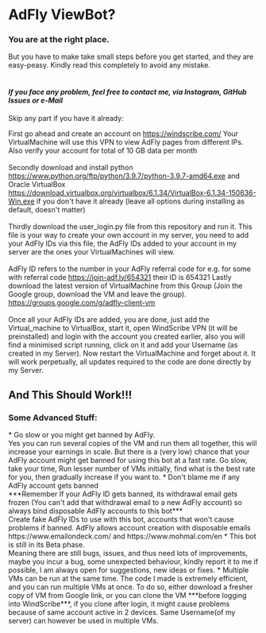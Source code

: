 <h1>AdFly ViewBot?</h1>
<h3> You are at the right place.</h3>

But you have to make take small steps before you get started, and they are easy-peasy. Kindly read this completely to avoid any mistake.<br><br>
***<h4>If you face any problem, feel free to contact me, via Instagram, GitHub Issues or e-Mail</h4>***
Skip any part if you have it already:

First go ahead and create an account on https://windscribe.com/ Your VirtualMachine will use this VPN to view AdFly pages from different IPs. Also verify your account for total of 10 GB data per month<br><br>
Secondly download and install python https://www.python.org/ftp/python/3.9.7/python-3.9.7-amd64.exe and Oracle VirtualBox https://download.virtualbox.org/virtualbox/6.1.34/VirtualBox-6.1.34-150636-Win.exe if you don't have it already (leave all options during installing as default, doesn't matter)<br><br>
Thirdly download the user_login.py file from this repository and run it. This file is your way to create your own account in my server, you need to add your AdFly IDs via this file, the AdFly IDs added to your account in my server are the ones your VirtualMachines will view.<br><br>
AdFly ID refers to the number in your AdFly referral code for e.g. for some with referral code https://join-adf.ly/654321 their ID is 654321 
Lastly download the latest version of VirtualMachine from this Group (Join the Google group, download the VM and leave the group). https://groups.google.com/g/adfly-client-vm <br><br>
Once all your AdFly IDs are added, you are done, just add the Virtual_machine to VirtualBox, start it, open WindScribe VPN (it will be preinstalled) and login with the account you created earlier, also you will find a minimised script running, click on it and add your Username (as created in my Server). Now restart the VirtualMachine and forget about it. It will work perpetually, all updates required to the code are done directly by my Server.

<h2>And This Should Work!!!</h2>

<h3>Some Advanced Stuff:</h3>
* Go slow or you might get banned by AdFly. <br>
Yes you can run several copies of the VM and run them all together, this will increase your earnings in scale.
But there is a (very low) chance that your AdFly account might get banned for using this bot at a fast rate. Go slow, take your time, Run lesser number of VMs initially, find what is the best rate for you, then gradually increase if you want to.
* Don't blame me if any AdFly account gets banned<br>
***Remember If your AdFly ID gets banned, its withdrawal email gets frozen (You can't add that withdrawal email to a new AdFly account) so always bind disposable AdFly accounts to this bot*** <br>
Create fake AdFly IDs to use with this bot, accounts that won't cause problems if banned. AdFly allows account creation with disposable emails https://www.emailondeck.com/ and https://www.mohmal.com/en
* This bot is still in its Beta phase. <br>
Meaning there are still bugs, issues, and thus need lots of improvements, maybe you incur a bug, some unexpected behaviour, kindly report it to me if possible, I am always open for suggestions, new ideas or fixes.
* Multiple VMs can be run at the same time.
The code I made is extremely efficient, and you can run multiple VMs at once. To do so, either download a fresher copy of VM from Google link, or you can clone the VM ***before logging into WindScribe***, if you clone after login, it might cause problems because of same account active in 2 devices. Same Username(of my server) can however be used in multiple VMs.